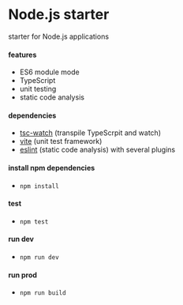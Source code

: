 # Node.js starter

starter for Node.js applications

#### features
- ES6 module mode
- TypeScript
- unit testing
- static code analysis

#### dependencies
- [tsc-watch](https://www.npmjs.com/package/tsc-watch) (transpile TypeScrpit and  watch)
- [vite](https://vitest.dev) (unit test framework)
- [eslint](https://eslint.org/) (static code analysis) with several plugins


#### install npm dependencies
- `npm install`

#### test
- `npm test`

#### run dev
- `npm run dev`

#### run prod
- `npm run build`